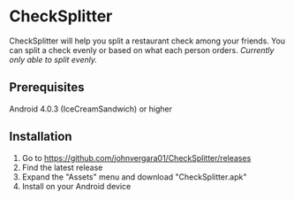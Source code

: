 # CheckSplitter

CheckSplitter will help you split a restaurant check among your friends. You can split a check evenly or based on what each person orders.
*Currently only able to split evenly.*

## Prerequisites

Android 4.0.3 (IceCreamSandwich) or higher

## Installation

1. Go to https://github.com/johnvergara01/CheckSplitter/releases
2. Find the latest release
3. Expand the "Assets" menu and download "CheckSplitter.apk"
4. Install on your Android device
